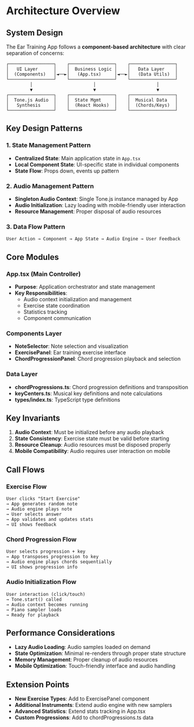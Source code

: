 # Architecture Overview

## System Design

The Ear Training App follows a **component-based architecture** with clear separation of concerns:

```
┌─────────────────┐    ┌─────────────────┐    ┌─────────────────┐
│   UI Layer      │    │  Business Logic │    │   Data Layer    │
│  (Components)   │◄──►│   (App.tsx)     │◄──►│   (Data Utils)  │
└─────────────────┘    └─────────────────┘    └─────────────────┘
         │                       │                       │
         ▼                       ▼                       ▼
┌─────────────────┐    ┌─────────────────┐    ┌─────────────────┐
│  Tone.js Audio  │    │  State Mgmt     │    │  Musical Data   │
│   Synthesis     │    │  (React Hooks)  │    │  (Chords/Keys)  │
└─────────────────┘    └─────────────────┘    └─────────────────┘
```

## Key Design Patterns

### 1. **State Management Pattern**

- **Centralized State**: Main application state in `App.tsx`
- **Local Component State**: UI-specific state in individual components
- **State Flow**: Props down, events up pattern

### 2. **Audio Management Pattern**

- **Singleton Audio Context**: Single Tone.js instance managed by App
- **Audio Initialization**: Lazy loading with mobile-friendly user interaction
- **Resource Management**: Proper disposal of audio resources

### 3. **Data Flow Pattern**

```
User Action → Component → App State → Audio Engine → User Feedback
```

## Core Modules

### **App.tsx** (Main Controller)

- **Purpose**: Application orchestrator and state management
- **Key Responsibilities**:
  - Audio context initialization and management
  - Exercise state coordination
  - Statistics tracking
  - Component communication

### **Components Layer**

- **NoteSelector**: Note selection and visualization
- **ExercisePanel**: Ear training exercise interface
- **ChordProgressionPanel**: Chord progression playback and selection

### **Data Layer**

- **chordProgressions.ts**: Chord progression definitions and transposition
- **keyCenters.ts**: Musical key definitions and note calculations
- **types/index.ts**: TypeScript type definitions

## Key Invariants

1. **Audio Context**: Must be initialized before any audio playback
2. **State Consistency**: Exercise state must be valid before starting
3. **Resource Cleanup**: Audio resources must be disposed properly
4. **Mobile Compatibility**: Audio requires user interaction on mobile

## Call Flows

### Exercise Flow

```
User clicks "Start Exercise"
→ App generates random note
→ Audio engine plays note
→ User selects answer
→ App validates and updates stats
→ UI shows feedback
```

### Chord Progression Flow

```
User selects progression + key
→ App transposes progression to key
→ Audio engine plays chords sequentially
→ UI shows progression info
```

### Audio Initialization Flow

```
User interaction (click/touch)
→ Tone.start() called
→ Audio context becomes running
→ Piano sampler loads
→ Ready for playback
```

## Performance Considerations

- **Lazy Audio Loading**: Audio samples loaded on demand
- **State Optimization**: Minimal re-renders through proper state structure
- **Memory Management**: Proper cleanup of audio resources
- **Mobile Optimization**: Touch-friendly interface and audio handling

## Extension Points

- **New Exercise Types**: Add to ExercisePanel component
- **Additional Instruments**: Extend audio engine with new samplers
- **Advanced Statistics**: Extend stats tracking in App.tsx
- **Custom Progressions**: Add to chordProgressions.ts data
